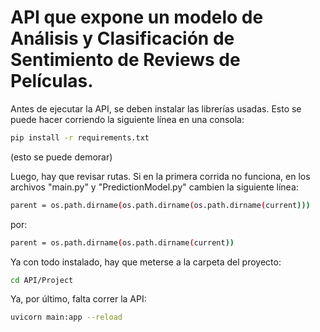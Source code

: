 # API que expone un modelo de Análisis y Clasificación de Sentimiento de Reviews de Películas.

Antes de ejecutar la API, se deben instalar las librerías usadas. Esto se puede hacer corriendo la siguiente línea en una consola:
```bash
pip install -r requirements.txt
```
(esto se puede demorar)

Luego, hay que revisar rutas. Si en la primera corrida no funciona, en los archivos "main.py" y "PredictionModel.py" cambien la siguiente línea:
```bash
parent = os.path.dirname(os.path.dirname(os.path.dirname(current)))
```
por:
```bash
parent = os.path.dirname(os.path.dirname(current))
```

Ya con todo instalado, hay que meterse a la carpeta del proyecto:
```bash
cd API/Project
```

Ya, por último, falta correr la API:
```bash
uvicorn main:app --reload
```
